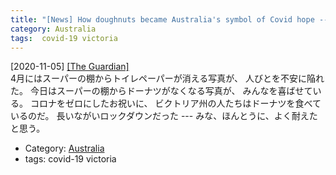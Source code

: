 ```yaml
---
title: "[News] How doughnuts became Australia's symbol of Covid hope ---にっこり"
category: Australia
tags:  covid-19 victoria
---
```


[2020-11-05] [[The Guardian]](https://www.theguardian.com/lifeandstyle/2020/nov/05/how-doughnuts-became-australias-symbol-of-covid-hope)  
 4月にはスーパーの棚からトイレペーパーが消える写真が、
人びとを不安に陥れた。
今日はスーパーの棚からドーナツがなくなる写真が、
みんなを喜ばせている。
コロナをゼロにしたお祝いに、
ビクトリア州の人たちはドーナツを食べているのだ。
長いながいロックダウンだった ---
みな、ほんとうに、よく耐えたと思う。

- Category: [Australia](categories.html#Australia)
- tags:  covid-19 victoria

